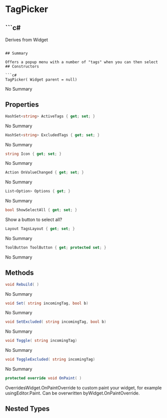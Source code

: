 # TagPicker

## ```c#
Derives from Widget
```

## Summary

Offers a popup menu with a number of "tags" when you can then select
## Constructors

```c#
TagPicker( Widget parent = null) 
```
No Summary
## Properties

```c#
HashSet<string> ActiveTags { get; set; } 
```
No Summary
```c#
HashSet<string> ExcludedTags { get; set; } 
```
No Summary
```c#
string Icon { get; set; } 
```
No Summary
```c#
Action OnValueChanged { get; set; } 
```
No Summary
```c#
List<Option> Options { get; } 
```
No Summary
```c#
bool ShowSelectAll { get; set; } 
```
Show a button to select all?
```c#
Layout TagsLayout { get; set; } 
```
No Summary
```c#
ToolButton ToolButton { get; protected set; } 
```
No Summary
## Methods

```c#
void Rebuild( ) 
```
No Summary
```c#
void Set( string incomingTag, bool b) 
```
No Summary
```c#
void SetExcluded( string incomingTag, bool b) 
```
No Summary
```c#
void Toggle( string incomingTag) 
```
No Summary
```c#
void ToggleExcluded( string incomingTag) 
```
No Summary
```c#
protected override void OnPaint( ) 
```
OverridesWidget.OnPaintOverride to custom paint your widget, for example usingEditor.Paint. Can be overwritten byWidget.OnPaintOverride.
## Nested Types

